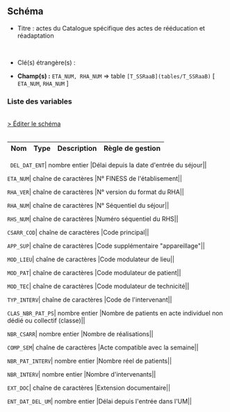 ## Schéma


- Titre : actes du Catalogue spécifique des actes de rééducation et réadaptation
<br />



- Clé(s) étrangère(s) : <br />

- **Champ(s) :** `ETA_NUM, RHA_NUM`
  => table `[T_SSRaaB](tables/T_SSRaaB)` [ `ETA_NUM`, `RHA_NUM` ]<br />

 
### Liste des variables
<br />
<div>
    <a href="https://gitlab.com/healthdatahub/applications-du-hdh/schema-snds/-/tree/master/schemas/PMSI SSR/T_SSRaaCSARR.json"
       target="_blank" rel="noopener noreferrer">> Éditer le schéma</a>
</div>
<br />

Nom | Type | Description | Règle de gestion
-|-|-|-



` DEL_DAT_ENT`| nombre entier |Délai depuis la date d'entrée du séjour||

`ETA_NUM`| chaîne de caractères |N° FINESS de l'établisement||

`RHA_VER`| chaîne de caractères |N° version du format du RHA||

`RHA_NUM`| chaîne de caractères |N° Séquentiel du séjour||

`RHS_NUM`| chaîne de caractères |Numéro séquentiel du RHS||

`CSARR_COD`| chaîne de caractères |Code principal||

`APP_SUP`| chaîne de caractères |Code supplémentaire "appareillage"||

`MOD_LIEU`| chaîne de caractères |Code modulateur de lieu||

`MOD_PAT`| chaîne de caractères |Code modulateur de patient||

`MOD_TEC`| chaîne de caractères |Code modulateur de technicité||

`TYP_INTERV`| chaîne de caractères |Code de l'intervenant||

`CLAS_NBR_PAT_PS`| nombre entier |Nombre de patients en acte individuel non dédié ou collectif (classe)||

`NBR_CSARR`| nombre entier |Nombre de réalisations||

`COMP_SEM`| chaîne de caractères |Acte compatible avec  la semaine||

`NBR_PAT_INTERV`| nombre entier |Nombre réel de patients||

`NBR_INTERV`| nombre entier |Nombre d'intervenants||

`EXT_DOC`| chaîne de caractères |Extension documentaire||

`ENT_DAT_DEL_UM`| nombre entier |Délai depuis l'entrée dans l'UM||
